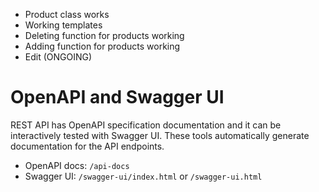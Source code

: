 - Product class works
- Working templates
- Deleting function for products working
- Adding function for products working
- Edit (ONGOING)

# OpenAPI and Swagger UI

REST API has OpenAPI specification documentation and it can be interactively tested with Swagger UI. These tools automatically generate documentation for the API endpoints.

- OpenAPI docs: `/api-docs`
- Swagger UI: `/swagger-ui/index.html` or `/swagger-ui.html`
